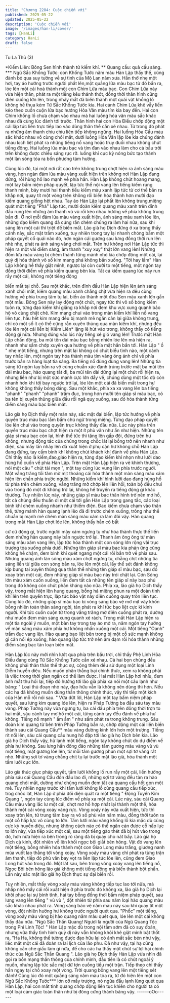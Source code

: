 ```yaml
---
title: "Chương 2284: Cuộc chiến với"
published: 2025-05-22
updated: 2025-05-22
description: 'Cuộc chiến với'
image: '/images/han-li/cover/'
tags: [HanLi]
category: HanLi
draft: false
---
```


Tu La Thù (3)

*Kiếm Liên: Bông Sen hình thành từ kiếm khí.
** Quang cầu: quả cầu sáng.
*** Ngũ Sắc Khổng Tước: con Khổng Tước năm màu
Hàn Lập thấy thế, cũng đành bỏ qua suy tưởng về sự tình của Mộ
Lan năm xưa. Hắn thở nhẹ một hơi, tay áo hướng trước người
phất lên,một quầng lửa màu bạc từ đó bắn ra, lóe lên một cái hoá
thành một con Chim Lửa màu bạc.
Con Chim Lửa này vừa hiện thân, phát ra một tiếng kêu thánh
thót, đồng thời thân hình cũng điên cuồng lớn lên, trong nháy mắt
đã biến thành một quái vật khổng lồ không hề thua kém Tử Sắc
Khổng Tước kia. Hai cánh Chim Lửa khẽ vẫy liền kéo theo cuồn
cuộn lửa bạc hướng Hỏa Vân màu tím kia bay đến.
Hai con Chim khổng lồ chưa chạm vào nhau mà hai luồng hỏa
vân màu sắc khác nhau đã cùng lúc đánh tới trước.
Thân hình hai con Hỏa Điểu chớp động một cái lập tức liền trực
tiếp lao vào dùng thân thể cắn xé nhau.
Từ trong đó phát ra những âm thanh chíu chíu liên tiếp không
ngừng. Hai luồng Hỏa Cầu màu sắc khác nhau vô cùng chói mắt,
dưới luồng Hỏa Vân lập lòe kia chúng đánh nhau kịch liệt phát ra
những tiếng nổ vang hoặc truy đuổi nhau không chút tiếng động.
Hai luồng lửa màu bạc và tím đan vào nhau làm cho cả bầu trời
trên không được chiếu sáng rực rỡ. luồng khí cực kỳ nóng bức
tạo thành một làn sóng tỏa ra bốn phương tám hướng.

Cùng lúc đó, tại một nơi rất cao trên không trung chợt hiện ra ánh
sáng màu vàng, hơn ngàn đám lửa màu vàng xuất hiện trên
không nơi Hàn Lập đang đứng, rồi hùng hổ lao mạnh về phía hắn.
Hàn Lập không chút hoang mang, một tay bấm niệm pháp quyết,
lập tức thể nội vang lên tiếng kiếm rung thanh minh, bảy mươi hai
thanh tiểu kiếm màu xanh lập tức từ cơ thể bắn ra khắp nơi, quay
tít một vòng trên không rồi biến hóa thành hơn mười đạo kiếm
quang giống hệt nhau.
Tay áo Hàn Lập lại phất lên không trung,miệng quát một tiếng
"Phá"
Lập tức, mười đoàn kiếm quang màu xanh trên đỉnh đầu rung lên
những âm thanh vù vù rồi kéo nhau hướng về phía không trung
bắn đi.
Ở nơi mỗi đám lửa màu vàng xuất hiện, ánh sáng màu xanh lóe
lên, những đạo kiếm quang đã cứng rắn chém chúng ra làm hai
nửa, sau khi sáng lên một cái thì triệt để biến mất.
Lão già họ Dịch đứng ở xa trong thấy cảnh này, sắc mặt trầm
xuống, tuy nhiên trong tay lại nhanh chóng bấm một pháp quyết
cổ quái nào đó, hơn ngàn cái gương sau lưng đồng thời run lên
nhè nhẹ, phát ra ánh sáng vàng chói mắt.
Trên hư không nơi Hàn Lập tức thì hiện ra một vài điểm sáng, âm
thanh "xuy xuy" thật lớn vang lên!
Những đốm lửa màu vàng bị chém thành từng mảnh nhỏ kia
chớp động một cái, lại quỷ dị hóa thành vô số kim mang phá
không bắn xuống.
"Tới hay lắm"
Hàn Lập không hề thấy giật mình, ngược lại còn cười to một
tiếng, một ngón tay đồng thời điểm về phía kiếm quang bên kia.
Tất cả kiếm quang lúc này run rẩy một cái, không một tiếng động

biến mất tại chỗ.
Sau một khắc, trên đỉnh đầu Hàn Lập hiện lên ánh sáng xanh chói
mắt, kiếm quang màu xanh chằng chịt vừa hiện ra đều cùng
hướng về phía trung tâm tụ lại, biến ảo thành một đóa Sen màu
xanh lớn gần một mẫu.
Bông Sen này lay động một chút, ngay tức thì vô số bóng kiếm
tuôn ra, từng đạo kiếm khí giăng ra khắp nơi đem khu vực xung
quanh bảo hộ vô cùng chặt chẽ.
Kim mang chui vào trong màn kiếm khí liền nổ vang liên tục, hầu
hết kim mang đều bị mạnh mẽ ngăn cản lại giữa không trung, chỉ
có một số ít có thể cứng rắn xuyên thủng qua màn kiếm khí,
nhưng đều lóe lên một cái liền bị Kiếm Liên* lặng lẽ hút vào trong,
không thấy có tiếng động gì nữa.
Nhưng đúng vào lúc này tiếng xé gió vang lên!
Trước mặt Hàn Lập chấn động, ba mũi tên dài màu bạc bỗng
nhiên lóe lên mà hiện ra, nhanh như sấm chớp xuyên qua hướng
về phía mặt hắn bắn tới.
Hàn Lập " ồ " nhẹ một tiếng, nhưng trên mặt lại không có chút
biểu tình nào, một cánh tay nhấc lên, một ngón tay hóa thành
màu tím vàng óng ánh chỉ về phía trước bắn ra hàng loạt tia sáng.
Ba tiếng nổ đùng đùng vang lên!
Những tia sáng từ ngón tay bắn ra vô cùng chuẩn xác đánh trúng
trước mặt ba mũi tên dài màu bạc, hào quang tắt đi, ba mũi tên
dài dừng lại một chút rồi hiện ra, nhưng liền như bị một sức mạnh
cực lớn đẩy về, chúng dùng một tốc độ còn nhanh hơn khi tới bay
ngược trở lại, lóe lên một cái đã biến mất trong hư không không
thấy bóng dáng.
Sau một khắc, phía xa xa vang lên ba tiếng "phanh" "phanh"
"phanh" trầm đục, trong hơn mười tên giáp sĩ màu bạc, có ba tên
bị xuyên thủng giữa đầu rồi ngã quỵ xuống, sau đó hóa thành
từng điểm sáng màu bạc biến mất.

Lão già họ Dịch thấy một màn này, sắc mặt đại biến, lập tức
hướng về phía quyển trục màu bạc lẩm bẩm chú ngữ trong
miệng.
Từng đạo pháp quyết lóe lên chui vào trong quyển trục không
thấy đâu nữa.
Lúc này phía trên quyển trục màu bạc chợt hiện ra một ít phù văn
như ẩn như hiện.
Những tên giáp sĩ màu bạc còn lại, hình thể tức thì tăng lên gấp
đôi, đứng trên hư không, nhưng động tác của chúng trong chốc
lát lại bỗng trở nên nhanh như điện, sau mấy lần nhảy lên đã xuất
hiện ở phụ cận hư không chỗ Hàn Lập đang đứng, tay cầm binh
khí không chút khách khí đánh về phía Hàn Lập.
Chỉ thấy nào là kiếm,đao,giáo hiện ra, từng đạo kiếm khí nhọn
như lưỡi dao hùng hổ cuốn về phía Hàn Lập.
Trên mặt Hàn Lập hiện ra vẻ khinh thường, nói một câu " chút tài
mọn ", một tay cùng lúc vung lên phía trước người.
Một vầng trăng tối tăm mờ mịt thoáng cái hóa thành một màn
sáng màu xám hiện lên chắn phía trước người.
Những kiếm khí hình lưỡi dao đang hùng hổ từ phía trên chém
xuống, vầng trăng mờ chớp lên liên hồi, toàn bộ đều chui vào
trong đó một đi không trở lại, không hề truyền ra tiếng động gì
khác thường.
Tuy nhiên lúc này, những giáp sĩ màu bạc thân hình trở nên mơ
hồ, tất cả chúng đều thuấn di một cái tới gần Hàn Lập trong gang
tấc, các loại binh khí chém xuống nhanh như thiểm điện.
Đao kiếm chưa chạm vào thân thể, từng mảnh hàn quang lạnh
lẽo đã đi trước chém xuống, trông như thể chuẩn bị mạnh mẽ
chém màn sáng màu xám ra làm đôi vậy.
Hàn quang trong mắt Hàn Lập chợt lóe lên, không thấy hắn có bất

cứ cử động gì, trước người mây xám ngưng tụ như hóa thành
thực thể liền đem những hàn quang này bắn ngược trở lại.
Thanh âm ông ông từ màn sáng màu xám vang lên, lập tức hóa
thành một con sóng lớn rộng vài trục trượng tỏa xuống phía dưới.
Những tên giáp sĩ màu bạc kia phản ứng cũng không hề chậm,
đem binh khí quét ngang một cái rồi bắn trở về phía sau.
Nhưng quang ảnh làn sóng màu xám chợt ngưng tụ, chằng chịt
những tia sáng liền từ giữa con sóng bắn ra, lóe lên một cái, lấy
thế sét đánh không kịp bưng tai xuyên thủng qua thân thể những
tên giáp sĩ màu bạc, sau đó xoay tròn một cái, đem những giáp sĩ
màu bạc này trói chặt lại.
Cơn Sóng lớn màu xám cuốn xuống, liền đem tất cả những tên
giáp sĩ này bao phủ trong đó không còn chút phản kháng nào
nữa.
Phía xa, lão già họ Dịch thấy vậy, trong mắt hiện lên hung quang,
bỗng há miệng phun ra một đoàn tinh khí lên trên quyển trục, lập
tức bảo vật này điên cuồng quay tròn liên tục.
Cùng lúc đó, những giáp sĩ màu bạc bị vòng sáng bảo vệ mờ mịt
vây khốn bỗng nhiên toàn thân sáng ngời, tản phát ra khí tức bạo
liệt cực kì kinh người.
Khí tức cuồn cuộn từ trong vầng trăng mờ điên cuồng phát ra,
dường như muốn đem màn sáng xung quanh xé rách.
Trong mắt Hàn Lập hiện ra một tia ngoài ý muốn, một bàn tay
trong tay áo mở ra, năm ngón tay hướng về màn sáng màu xám
phía hư không nhấn xuống một cái.
Một tiếng "Oanh" trầm đục vang lên.
Hào quang bạo liệt bên trong bị một cỗ sức mạnh không gì cản
nổi ép xuống, hào quang lập tức trở nên ảm đạm rồi hóa thành
những điểm sáng bạc tán loạn biến mất.

Hàn Lập lúc này mới nhìn lướt qua phía trên bầu trời, chỉ thấy
Phệ Linh Hỏa Điểu đang cùng Tử Sắc Khổng Tước cắn xé nhau.
Cả hai bọn chúng đều không phải thân thân thể thực sự, cộng
thêm đều sử dụng một loại Linh Diễm huyền diệu. Nếu muốn
phân thắng bại chính thức, xem ra không phải là việc trong thời
gian ngắn có thể làm được.
Hai mắt Hàn Lập hơi nhíu, đem ánh mắt thu hồi lại, tiếp đó hướng
tới lão già phía xa nói một câu lạnh như băng:
" Loại thủ đoạn nhỏ này, đạo hữu vẫn là không nên dùng thì hơn.
Nếu các hạ đã không muốn dùng thần thông chính thức, vậy thì
tiếp một kích của Hàn mỗ rồi nói sau. "
Vừa dứt lời, Hàn Lập một tay bấm niệm pháp quyết, sau lưng kim
quang lóe lên, hiện ra Pháp Tướng ba đầu sáu tay màu vàng.
Pháp Tướng này vừa ngưng tụ, ba cái đầu phía trên đồng thời
trợn to hai mắt, sáu cánh tay mơ hồ một cái, từng cánh tay đều
đánh về phía hư không.
Tiếng nổ mạnh " ầm ầm " như sấm phát ra trong không trung.
Sáu đoàn kim quang từ bên trên Pháp Tướng bắn ra, chớp động
một cái liền biến thành sáu cái Quang Cầu** màu vàng đường
kính lớn hơn một trượng.
Tiếng rít nổi lên, sáu cái quang cầu hung hổ đập tới lão già họ
Dịch bên kia.
Lão già họ Dịch thấy vậy, hừ lạnh một tiếng, ngón tay không chút
do dự điểm về phía hư không.
Sau lưng hắn đông đảo những tấm gương màu vàng vù vù một
tiếng, mặt gương lóe lên, từ mỗi tấm gương phun một sợi tơ vàng
rất nhỏ.
Những sợi tơ vàng chằng chịt tụ lại trước mặt lão già, hóa thành
một tấm lưới cực lớn.

Lão già thúc giục pháp quyết, tấm lưới khổng lồ run rẩy một cái,
liền hướng phía sáu cái Quang Cầu đón đầu lao đi, những sợi tơ
vàng đều tản ra hào quang chói mắt, dường như chúng muốn
đem tất cả quang cầu hốt gọn một mẻ.
Tuy nhiên ngay trước khi tấm lưới khổng lồ cùng quang cầu tiếp
xúc, trog chốc lát, Hàn Lập ở phía đối diện quát ra một tiếng "
Động Tuyền Kim Quang ", ngón tay cùng lúc điểm về phía xa một
cái.
Lúc này, sáu cái Quang Cầu màu vàng lắc lư một cái, chợt mơ hồ
hợp nhất lại thành một thể, hóa thành một cái vòng xoáy vàng
rực.
Vòng xoáy này vừa xuất hiện, tức thì xoay tròn lên, từ trung tâm
bay ra vô số phù văn năm màu, đồng thời tuôn ra một cỗ hấp lực
vô cùng to lớn.
Tấm lưới màu vàng khổng lồ kia mặc dù cũng cực kỳ huyền diệu,
nhưng không cách nào có thể ngăn cản được cỗ hấp lực to lớn
này, vừa tiếp xúc một cái, sau một tiếng gào thét đã bị hút vào
trong đó, hơn nữa hiện ra bên trong rõ ràng đã bị quay cho nát
bấy.
Lão già họ Dịch cả kinh, đột nhiên vỗ lên khối ngọc bội giắt bên
hông.
Vật đó vang lên một tiếng, bỗng nhiên hóa thành một con Giao
Long màu trắng, giương nanh múa vuốt lao thằng tới vòng xoáy.
Vòng xoáy màu vàng chỉ phát ra từng trận âm thanh, tiếp đó phù
văn bay vọt ra liền lập tức lóe lên, cũng đem Giao Long hút vào
trong đó.
Một lát sau, bên trong vòng xoáy vang lên tiếng nổ, Ngọc Bội bên
hông lão giả không một tiếng động mà biến thành bột phấn.
Lần này sắc mặt lão giả họ Dịch thực sự đại biến rồi.

Tuy nhiên, mắt thấy vòng xoáy màu vàng không tiếp tục lao tới
nữa, mà nhấp nhô mấy cái rồi xuất hiện ở phía trước đó không
xa, lão già họ Dịch lại khôi phục lại sự bình tĩnh, hai tay bỗng
đồng thời bấm niệm pháp quyết, sau lưng vang lên tiếng " vù vù ",
đột nhiên từ phía sau năm loại hào quang màu sắc khác nhau
phát ra.
Vòng sáng bảo vệ năm màu này sau khi quay tít một vòng, đột
nhiên hướng hư không trước người quét qua.
"Phốc" một tiếng, vòng xoáy màu vàng bị hào quang năm màu
quét qua, lóe lên một cái không thấy đâu nữa.
"Ngũ Sắc Thần Quang! Ngươi là người của Ngũ Quang Tộc trong
Phi Linh Tộc! " Hàn Lập mặc dù trong nội tâm sớm đã có suy
đoán, nhưng vừa thấy tình hình quỷ dị này vẫn không khỏi khẽ
giật mình bật thốt ra.
"Ha Ha, không thể tưởng được đạo hữu lại có ánh mắt sắc bén
như vậy, liếc mắt một cái đã đoán ra lai lịch của lão phu. Đã như
vậy, tại hạ cũng không cần che giấu làm gì nữa, để cho các hạ
thấy một chút sự lợi hại chính thức của Ngũ Sắc Thần Quang ".
Lão già họ Dịch thấy Hàn Lập vừa nhìn đã gọi ra bổn mạng thần
thông của chính mình, đầu tiên là có chút ngoài ý muốn, nhưng
lập tức sắc mặt dữ tợn cuồng tiếu một trận.
Tiếp theo chỉ thấy hắn ngay tại chỗ xoay một vòng.
Trời quang bỗng vang lên một tiếng sét đánh!
Cùng lúc đó một quầng sáng năm màu tỏa ra, từ đó hiện lên một
con Ngũ Sắc Khổng Tước*** lớn cỡ mấy trượng, nó ngửa đầu
lạnh lùng quét qua Hàn Lập, hai con mắt tinh quang chớp động
liên tục khiến cho người ta có một loại cảm giác toàn thân như bị
đông cứng thành băng vậy.
------oOo------
